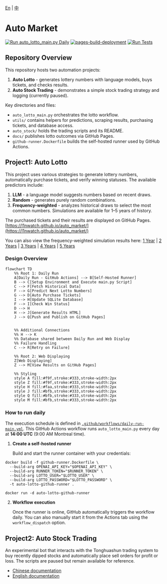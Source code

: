 [En](./readme.md) | [中](./readme_zh.md)

# Auto Market

[![Run auto_lotto_main.py Daily](https://github.com/L1nwatch/auto_market/actions/workflows/daily-run-main.yml/badge.svg)](https://github.com/L1nwatch/auto_market/actions/workflows/daily-run-main.yml)
[![pages-build-deployment](https://github.com/L1nwatch/auto_market/actions/workflows/pages/pages-build-deployment/badge.svg)](https://github.com/L1nwatch/auto_market/actions/workflows/pages/pages-build-deployment)
[![Run Tests](https://github.com/L1nwatch/auto_market/actions/workflows/run-tests.yml/badge.svg)](https://github.com/L1nwatch/auto_market/actions/workflows/run-tests.yml)


## Repository Overview

This repository hosts two automation projects:

1. **Auto Lotto** - generates lottery numbers with language models, buys tickets, and checks results.
2. **Auto Stock Trading** - demonstrates a simple stock trading strategy and logging (currently paused).

Key directories and files:
- `auto_lotto_main.py` orchestrates the lotto workflow.
- `utils/` contains helpers for predictions, scraping results, purchasing tickets, and database access.
- `auto_stock/` holds the trading scripts and its README.
- `docs/` publishes lotto outcomes via GitHub Pages.
- `github-runner.Dockerfile` builds the self-hosted runner used by GitHub Actions.

## Project1: Auto Lotto

This project uses various strategies to generate lottery numbers, automatically purchase tickets, and verify winning statuses.
The available predictors include:
1. **LLM** - a language model suggests numbers based on recent draws.
2. **Random** - generates purely random combinations.
3. **Frequency-weighted** - analyzes historical draws to select the most common numbers. Simulations are available for 1–5 years of history.

The purchased tickets and their results are displayed on GitHub Pages.
[https://l1nwatch.github.io/auto_market/](https://l1nwatch.github.io/auto_market/)

You can also view the frequency-weighted simulation results here:
[1 Year](https://l1nwatch.github.io/auto_market/freq_simulation_1_year.html) |
[2 Years](https://l1nwatch.github.io/auto_market/freq_simulation_2_year.html) |
[3 Years](https://l1nwatch.github.io/auto_market/freq_simulation_3_year.html) |
[4 Years](https://l1nwatch.github.io/auto_market/freq_simulation_4_year.html) |
[5 Years](https://l1nwatch.github.io/auto_market/freq_simulation_5_year.html)


### Design Overview

```mermaid
flowchart TD
    %% Root 1: Daily Run
    A[Daily Run - GitHub Actions] --> B[Self-Hosted Runner]
    B --> C[Setup Environment and Execute main.py Script]
    C --> F[Fetch Historical Data]
    F --> G[Predict Next Lotto Numbers]
    G --> D[Auto Purchase Tickets]
    I --> H[Update SQLite Database]
    F --> I[Check Win Status]
    D --> H
    H --> J[Generate Results HTML]
    J --> Q[Push and Publish on GitHub Pages]


    %% Additional Connections
    %% H --> K  
    %% Database shared between Daily Run and Web Display
    %% Failure Handling
    C --> R[Retry on Failure]   
    
    %% Root 2: Web Displaying
    Z[Web Displaying]
    Z --> M[View Results on GitHub Pages]

    %% Styling
    style A fill:#f9f,stroke:#333,stroke-width:2px
    style Z fill:#f9f,stroke:#333,stroke-width:2px
    style H fill:#faa,stroke:#333,stroke-width:2px
    style J fill:#bfb,stroke:#333,stroke-width:2px
    style Q fill:#bfb,stroke:#333,stroke-width:2px
    style M fill:#bfb,stroke:#333,stroke-width:2px
```

### How to run daily

The execution schedule is defined in
[`.github/workflows/daily-run-main.yml`](.github/workflows/daily-run-main.yml).
This GitHub Actions workflow runs `auto_lotto_main.py` every day at **14:00 UTC**
(9:00 AM Montreal time).

1. **Create a self-hosted runner**

   Build and start the runner container with your credentials:

```shell
docker build -f github-runner.Dockerfile \
  --build-arg OPENAI_API_KEY="$OPENAI_API_KEY" \
  --build-arg RUNNER_TOKEN="$RUNNER_TOKEN" \
  --build-arg LOTTO_USER="$LOTTO_USER" \
  --build-arg LOTTO_PASSWORD="$LOTTO_PASSWORD" \
  -t auto-lotto-github-runner .

docker run -d auto-lotto-github-runner
```

2. **Workflow execution**

   Once the runner is online, GitHub automatically triggers the workflow daily.
   You can also manually start it from the Actions tab using the
   `workflow_dispatch` option.

## Project2: Auto Stock Trading

An experimental bot that interacts with the Tonghuashun trading system to buy
recently dipped stocks and automatically place sell orders for profit or loss.
The scripts are paused but remain available for reference.

- [Chinese documentation](./auto_stock/README.md)
- [English documentation](./auto_stock/README_en.md)
